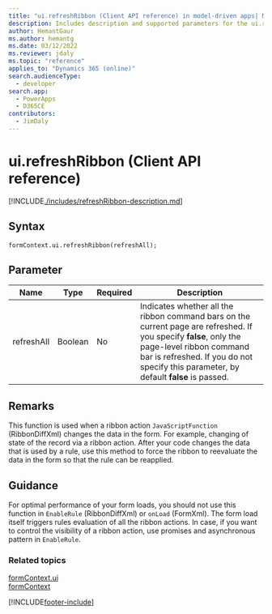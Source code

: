 ```yaml
---
title: "ui.refreshRibbon (Client API reference) in model-driven apps| MicrosoftDocs"
description: Includes description and supported parameters for the ui.refreshRibbon method.
author: HemantGaur
ms.author: hemantg
ms.date: 03/12/2022
ms.reviewer: jdaly
ms.topic: "reference"
applies_to: "Dynamics 365 (online)"
search.audienceType: 
  - developer
search.app: 
  - PowerApps
  - D365CE
contributors:
  - JimDaly
---
```

# ui.refreshRibbon (Client API reference)



[!INCLUDE[./includes/refreshRibbon-description.md](./includes/refreshRibbon-description.md)]

## Syntax

`formContext.ui.refreshRibbon(refreshAll);`

## Parameter

|Name|Type|Required|Description|
|--|--|--|--|
|refreshAll|Boolean|No|Indicates whether all the ribbon command bars on the current page are refreshed. If you specify **false**, only the page-level ribbon command bar is refreshed. If you do not specify this parameter, by default **false** is passed.|

## Remarks

This function is used when a ribbon action `JavaScriptFunction` (RibbonDiffXml) changes the data in the form. For example, changing of state of the record via a ribbon action. After your code changes the data that is used by a rule, use this method to force the ribbon to reevaluate the data in the form so that the rule can be reapplied.

## Guidance

For optimal performance of your form loads, you should not use this function in `EnableRule` (RibbonDiffXml) or `onLoad` (FormXml). The form load itself triggers rules evaluation of all the ribbon actions. In case, if you want to control the visibility of a ribbon action, use promises and asynchronous pattern in `EnableRule`.


### Related topics

[formContext.ui](../formContext-ui.md)      
[formContext](../../clientapi-form-context.md)



[!INCLUDE[footer-include](../../../../../includes/footer-banner.md)]
